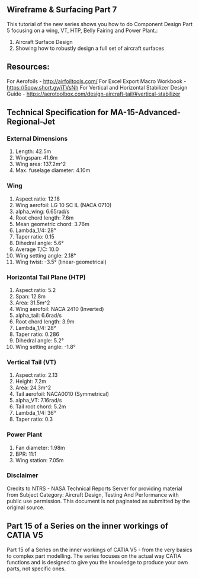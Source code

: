 ##  Wireframe & Surfacing Part 7

This tutorial of the new series shows you how to do Component Design Part 5 focusing on a wing, VT, HTP, Belly Fairing and Power Plant.:
1. Aircraft Surface Design
2. Showing how to robustly design a full set of aircraft surfaces

## Resources:

For Aerofoils - http://airfoiltools.com/
For Excel Export Macro Workbook - https://5oow.short.gy/iTVsNh
For Vertical and Horizontal Stabilizer Design Guide - https://aerotoolbox.com/design-aircraft-tail/#vertical-stabilizer

## Technical Specification for MA-15-Advanced-Regional-Jet

### External Dimensions

1. Length: 42.5m
2. Wingspan: 41.6m
3. Wing area: 137.2m^2
4. Max. fuselage diameter: 4.10m

### Wing

1. Aspect ratio: 12.18
2. Wing aerofoil: LG 10 SC IL (NACA 0710)
3. alpha_wing: 6.65rad/s
4. Root chord length: 7.6m
5. Mean geometric chord: 3.76m
6. Lambda_1/4: 28°
7. Taper ratio: 0.15
8. Dihedral angle: 5.6°
9. Average T/C: 10.0
10. Wing setting angle: 2.18°
11. Wing twist: -3.5° (linear-geometrical)

### Horizontal Tail Plane (HTP)

1. Aspect ratio: 5.2
2. Span: 12.8m
3. Area: 31.5m^2
4. Wing aerofoil: NACA 2410 (Inverted)
5. alpha_tail: 6.6rad/s
6. Root chord length: 3.9m
7. Lambda_1/4: 28°
8. Taper ratio: 0.286
9. Dihedral angle: 5.2°
10. Wing setting angle: -1.8°

### Vertical Tail (VT)

1. Aspect ratio: 2.13
2. Height: 7.2m
3. Area: 24.3m^2
4. Tail aerofoil: NACA0010 (Symmetrical)
5. alpha_VT: 7.16rad/s
6. Tail root chord: 5.2m
7. Lambda_1/4: 36°
8. Taper ratio: 0.3

### Power Plant

1. Fan diameter: 1.98m
2. BPR: 11:1
3. Wing station: 7.05m

### Disclaimer

Credits to NTRS - NASA Technical Reports Server for providing material from Subject Category: Aircraft Design, Testing And Performance with public use permission.
This document is not paginated as submitted by the original source.


## Part 15 of a Series on the inner workings of CATIA V5

Part 15 of a Series on the inner workings of CATIA V5 - from the very basics to complex part modelling. The series focuses on the actual way CATIA functions and is designed to give you the knowledge to produce your own parts, not specific ones.
